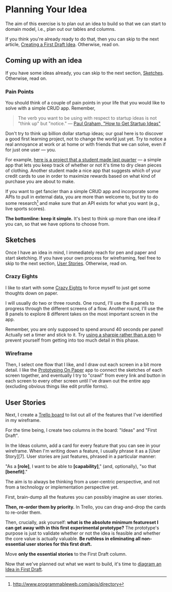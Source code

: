 # Planning Your Idea

The aim of this exercise is to plan out an idea to build so that we can start to domain model, i.e., plan out our tables and columns.

If you think you're already ready to do that, then you can skip to the next article, [Creating a First Draft Idea](creating-a-first-draft-idea.md). Otherwise, read on.

## Coming up with an idea

If you have some ideas already, you can skip to the next section, [Sketches](#sketches). Otherwise, read on.

### Pain Points

You should think of a couple of pain points in your life that you would like to solve with a simple CRUD app. Remember,

> The verb you want to be using with respect to startup ideas is not "think up" but "notice."
> — [Paul Graham, "How to Get Startup Ideas"](http://paulgraham.com/startupideas.html)

Don't try to think up billion dollar startup ideas; our goal here is to discover a good first learning project, not to change the world just yet. Try to notice a real annoyance at work or at home or with friends that we can solve, even if for just one user — you.

For example, [here is a project that a student made last quarter](https://www.youtube.com/watch?v=U5fdaaZWwaY&feature=youtu.be) — a simple app that lets you keep track of whether or not it's time to dry clean pieces of clothing. Another student made a nice app that suggests which of your credit cards to use in order to maximize rewards based on what kind of purchase you are about to make.

If you want to get fancier than a simple CRUD app and incorporate some APIs to pull in external data, you are more than welcome to, but try to do some research[^1] and make sure that an API exists for what you want (e.g., live sports scores).

**The bottomline: keep it simple.** It's best to think up more than one idea if you can, so that we have options to choose from.

## Sketches

Once I have an idea in mind, I immediately reach for pen and paper and start sketching. If you have your own process for wireframing, feel free to skip to the next section, [User Stories](#user-stories). Otherwise, read on.

### Crazy Eights

I like to start with some [Crazy Eights](https://library.gv.com/the-product-design-sprint-diverge-day-2-c7a5df8e7cd0) to force myself to just get some thoughts down on paper.
 
I will usually do two or three rounds. One round, I'll use the 8 panels to progress through the different screens of a flow. Another round, I'll use the 8 panels to explore 8 different takes on the most important screen in the app.
   
Remember, you are only supposed to spend around 40 seconds per panel! Actually set a timer and stick to it. Try [using a sharpie rather than a pen](https://signalvnoise.com/posts/1788-oldie-but-goodie-sketching-with-a-sharpie) to prevent yourself from getting into too much detail in this phase.

### Wireframe

Then, I select one flow that I like, and I  draw out each screen in a bit more detail. I like the [Prototyping On Paper](https://marvelapp.com/pop/) app to connect the sketches of each screen together, and eventually I try to "crawl" from every link and button in each screen to every other screen until I've drawn out the entire app (excluding obvious things like edit profile forms).

## User Stories

Next, I create a [Trello board](https://trello.com/) to list out all of the features that I've identified in my wireframe.
 
For the time being, I create two columns in the board: "Ideas" and "First Draft".
 
In the Ideas column, add a card for every feature that you can see in your wireframe. When I'm writing down a feature, I usually phrase it as a [User Story][7]. User stories are just features, phrased in a particular manner:

"As a **[role]**, I want to be able to **[capability]**," (and, optionally), "so that **[benefit]**."

The aim is to always be thinking from a user-centric perspective, and not from a technology or implementation perspective yet.

First, brain-dump all the features you can possibly imagine as user stories.

**Then, re-order them by priority.** In Trello, you can drag-and-drop the cards to re-order them.

Then, crucially, ask yourself: **what is the absolute minimum featureset I can get away with in this first experimental prototype?** The prototype's purpose is just to validate whether or not the idea is feasible and whether the core value is actually valuable. **Be ruthless in eliminating all non-essential user stories for this first draft.**

Move **only the essential stories** to the First Draft column.

Now that we've planned out what we want to build, it's time to [diagram an Idea in First Draft](creating-a-first-draft-idea.md).


[^1]: http://www.programmableweb.com/apis/directory
